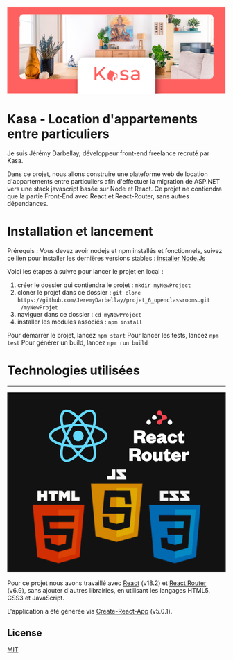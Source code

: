 ![bannière de kasa](./assets/banner-kasa.png)
# Kasa - Location d'appartements entre particuliers

Je suis Jérémy Darbellay, développeur front-end freelance recruté par Kasa. 

Dans ce projet, nous allons construire une plateforme web de location d'appartements entre particuliers afin d'effectuer la migration de ASP.NET vers une stack javascript basée sur Node et React.
Ce projet ne contiendra que la partie Front-End avec React et React-Router, sans autres dépendances.

# Installation et lancement

Prérequis : Vous devez avoir nodejs et npm installés et fonctionnels, suivez ce lien pour installer les dernières versions stables : [installer Node.Js](https://nodejs.org/fr)

Voici les étapes à suivre pour lancer le projet en local :

1. créer le dossier qui contiendra le projet : `mkdir myNewProject`
2. cloner le projet dans ce dossier : `git clone https://github.com/JeremyDarbellay/projet_6_openclassrooms.git ./myNewProjet`
3. naviguer dans ce dossier : `cd myNewProject`
4. installer les modules associés : `npm install`

Pour démarrer le projet, lancez `npm start`
Pour lancer les tests, lancez `npm test`
Pour générer un build, lancez `npm run build`

# Technologies utilisées

-----
![technologies utilisées](./assets/technos.jpg)

Pour ce projet nous avons travaillé avec [React](https://react.dev/) (v18.2) et [React Router](https://reactrouter.com/en/main) (v6.9), sans ajouter d'autres librairies, en utilisant les langages HTML5, CSS3 et JavaScript.

L'application a été générée via [Create-React-App](https://create-react-app.dev/) (v5.0.1).

## License

[MIT](https://choosealicense.com/licenses/mit/)


